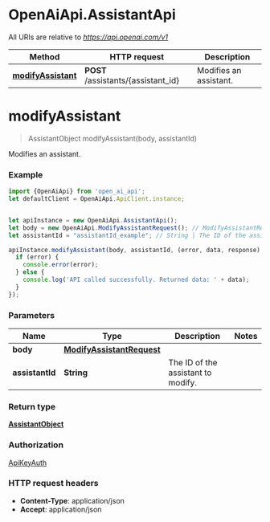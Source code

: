 # OpenAiApi.AssistantApi

All URIs are relative to *https://api.openai.com/v1*

Method | HTTP request | Description
------------- | ------------- | -------------
[**modifyAssistant**](AssistantApi.md#modifyAssistant) | **POST** /assistants/{assistant_id} | Modifies an assistant.

<a name="modifyAssistant"></a>
# **modifyAssistant**
> AssistantObject modifyAssistant(body, assistantId)

Modifies an assistant.

### Example
```javascript
import {OpenAiApi} from 'open_ai_api';
let defaultClient = OpenAiApi.ApiClient.instance;


let apiInstance = new OpenAiApi.AssistantApi();
let body = new OpenAiApi.ModifyAssistantRequest(); // ModifyAssistantRequest | 
let assistantId = "assistantId_example"; // String | The ID of the assistant to modify.

apiInstance.modifyAssistant(body, assistantId, (error, data, response) => {
  if (error) {
    console.error(error);
  } else {
    console.log('API called successfully. Returned data: ' + data);
  }
});
```

### Parameters

Name | Type | Description  | Notes
------------- | ------------- | ------------- | -------------
 **body** | [**ModifyAssistantRequest**](ModifyAssistantRequest.md)|  | 
 **assistantId** | **String**| The ID of the assistant to modify. | 

### Return type

[**AssistantObject**](AssistantObject.md)

### Authorization

[ApiKeyAuth](../README.md#ApiKeyAuth)

### HTTP request headers

 - **Content-Type**: application/json
 - **Accept**: application/json

